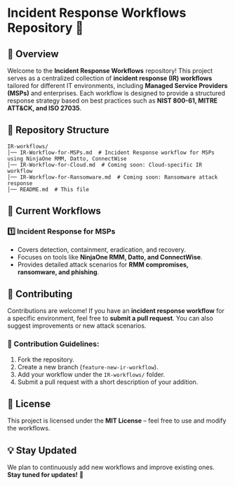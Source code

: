# Incident Response Workflows Repository 🚨

## 📌 Overview
Welcome to the **Incident Response Workflows** repository! This project serves as a centralized collection of **incident response (IR) workflows** tailored for different IT environments, including **Managed Service Providers (MSPs)** and enterprises. Each workflow is designed to provide a structured response strategy based on best practices such as **NIST 800-61, MITRE ATT&CK, and ISO 27035**.

## 📂 Repository Structure
```
IR-workflows/
│── IR-Workflow-for-MSPs.md  # Incident Response workflow for MSPs using NinjaOne RMM, Datto, ConnectWise
│── IR-Workflow-for-Cloud.md  # Coming soon: Cloud-specific IR workflow
│── IR-Workflow-for-Ransomware.md  # Coming soon: Ransomware attack response
│── README.md  # This file
```

## 🚀 Current Workflows
### 1️⃣ **Incident Response for MSPs**
- Covers detection, containment, eradication, and recovery.
- Focuses on tools like **NinjaOne RMM, Datto, and ConnectWise**.
- Provides detailed attack scenarios for **RMM compromises, ransomware, and phishing**.

## 📢 Contributing
Contributions are welcome! If you have an **incident response workflow** for a specific environment, feel free to **submit a pull request**. You can also suggest improvements or new attack scenarios. 

### 📌 Contribution Guidelines:
1. Fork the repository.
2. Create a new branch (`feature-new-ir-workflow`).
3. Add your workflow under the `IR-workflows/` folder.
4. Submit a pull request with a short description of your addition.

## 📜 License
This project is licensed under the **MIT License** – feel free to use and modify the workflows.

## 💡 Stay Updated
We plan to continuously add new workflows and improve existing ones. **Stay tuned for updates!** 🚀
